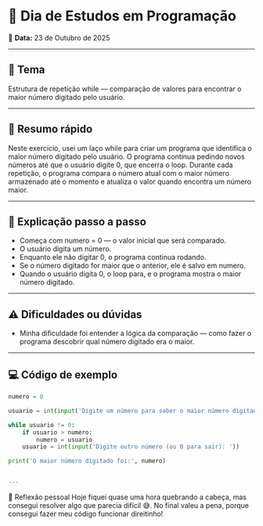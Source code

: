 # 🧠 Dia de Estudos em Programação
📅 **Data:** 23 de Outubro de 2025

---

## 📘 Tema
Estrutura de repetição while — comparação de valores para encontrar o maior número digitado pelo usuário.

---

## 🧾 Resumo rápido 
Neste exercício, usei um laço while para criar um programa que identifica o maior número digitado pelo usuário.
O programa continua pedindo novos números até que o usuário digite 0, que encerra o loop.
Durante cada repetição, o programa compara o número atual com o maior número armazenado até o momento e atualiza o valor quando encontra um número maior.

---

## 🧩 Explicação passo a passo
- Começa com numero = 0 — o valor inicial que será comparado.
- O usuário digita um número.
- Enquanto ele não digitar 0, o programa continua rodando.
- Se o número digitado for maior que o anterior, ele é salvo em numero.
- Quando o usuário digita 0, o loop para, e o programa mostra o maior número digitado. 

---

## ⚠️ Dificuldades ou dúvidas  
- Minha dificuldade foi entender a lógica da comparação — como fazer o programa descobrir qual número digitado era o maior.
  
---

## 💻 Código de exemplo
<!-- Coloque um exemplo completo -->
```python
numero = 0

usuario = int(input('Digite um número para saber o maior número digitado: '))

while usuario != 0:
    if usuario > numero:
        numero = usuario    
    usuario = int(input('Digite outro número (ou 0 para sair): '))

print('O maior número digitado foi:', numero)


---
```
💬 Reflexão pessoal
Hoje fiquei quase uma hora quebrando a cabeça, mas consegui resolver algo que parecia difícil 😅.
No final valeu a pena, porque consegui fazer meu código funcionar direitinho!

